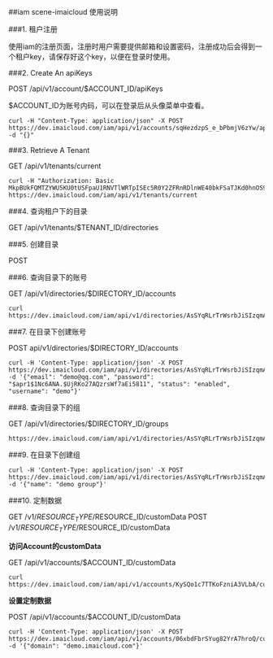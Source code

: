 ##iam scene-imaicloud 使用说明

###1. 租户注册

使用iam的注册页面，注册时用户需要提供邮箱和设置密码，注册成功后会得到一个租户key，请保存好这个key，以便在登录时使用。

###2. Create An apiKeys

POST /api/v1/account/$ACCOUNT_ID/apiKeys

$ACCOUNT_ID为账号内码，可以在登录后从头像菜单中查看。

```
curl -H "Content-Type: application/json" -X POST https://dev.imaicloud.com/iam/api/v1/accounts/sqHezdzpS_e_bPbmjV6zYw/apiKeys -d "{}"
```

###3. Retrieve A Tenant

GET /api/v1/tenants/current

```
curl -H "Authorization: Basic MkpBUkFQMTZYWU5KU0tUSFpaU1RNVTlWRTpISEc5R0Y2ZFRnRDlnWE40bkFSaTJKd0hnOS92Qk13YjRZVnJ1WGppN05j" https://dev.imaicloud.com/iam/api/v1/tenants/current
```

###4. 查询租户下的目录

GET /api/v1/tenants/$TENANT_ID/directories

###5. 创建目录

POST

###6. 查询目录下的账号

GET /api/v1/directories/$DIRECTORY_ID/accounts

```
curl https://dev.imaicloud.com/iam/api/v1/directories/AsSYqRLrTrWsrbJiSIzqmA/accounts
```

###7. 在目录下创建账号

POST api/v1/directories/$DIRECTORY_ID/accounts

```
curl -H 'Content-Type: application/json' -X POST https://dev.imaicloud.com/iam/api/v1/directories/AsSYqRLrTrWsrbJiSIzqmA/accounts -d '{"email": "demo@qq.com", "password": "$apr1$1Nc6ANA.$UjRKo27AQzrsWf7aEi5811", "status": "enabled", "username": "demo"}'
```


###8. 查询目录下的组

GET /api/v1/directories/$DIRECTORY_ID/groups

```
https://dev.imaicloud.com/iam/api/v1/directories/AsSYqRLrTrWsrbJiSIzqmA/groups
```

###9. 在目录下创建组

```
curl -H 'Content-Type: application/json' -X POST https://dev.imaicloud.com/iam/api/v1/directories/AsSYqRLrTrWsrbJiSIzqmA/groups -d '{"name": "demo group"}'
```

###10. 定制数据

GET /v1/$RESOURCE_TYPE/$RESOURCE_ID/customData
POST /v1/$RESOURCE_TYPE/$RESOURCE_ID/customData

**访问Account的customData**

GET /api/v1/accounts/$ACCOUNT_ID/customData

```
curl https://dev.imaicloud.com/iam/api/v1/accounts/KySQo1c7TTKoFzniA3VLbA/customData
```

**设置定制数据**

POST /api/v1/accounts/$ACCOUNT_ID/customData

```
curl -H 'Content-Type: application/json' -X POST https://dev.imaicloud.com/iam/api/v1/accounts/06xbdFbrSYug82YrA7hroQ/customData -d '{"domain": "demo.imaicloud.com"}'
```





